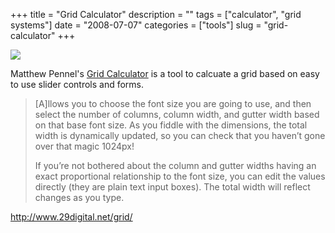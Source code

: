 +++
title = "Grid Calculator"
description = ""
tags = ["calculator", "grid systems"]
date = "2008-07-07"
categories = ["tools"]
slug = "grid-calculator"
+++


<div class="tool-screenshot mb1"><a href="http://www.29digital.net/grid/"><img id="bluga-thumbnail-2745" class="bluga-thumbnail custom" src="//media.konigi.com/bluga/
wt5230279a37a61_custom.jpg"/></a></div><p>Matthew Pennel's <a href="http://www.29digital.net/grid/">Grid Calculator</a> is a tool to calcuate a grid based on easy to use slider controls and forms. </p>
<blockquote><p>[A]llows you to choose the font size you are going to use, and then select the number of columns, column width, and gutter width based on that base font size. As you fiddle with the dimensions, the total width is dynamically updated, so you can check that you haven’t gone over that magic 1024px!</p>
<p>If you’re not bothered about the column and gutter widths having an exact proportional relationship to the font size, you can edit the values directly (they are plain text input boxes). The total width will reflect changes as you type.</p></blockquote>
  
<p><a href="http://www.29digital.net/grid/">http://www.29digital.net/grid/</a></p>
      
